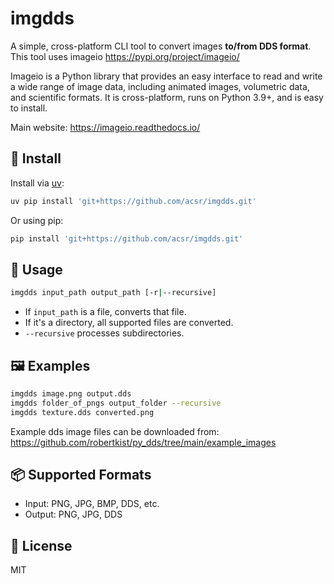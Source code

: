 # imgdds

A simple, cross-platform CLI tool to convert images **to/from DDS format**.
This tool uses imageio https://pypi.org/project/imageio/ 

Imageio is a Python library that provides an easy interface to read and write a wide range of image data, including animated images, volumetric data, and scientific formats. It is cross-platform, runs on Python 3.9+, and is easy to install.

Main website: https://imageio.readthedocs.io/


## 🔧 Install

Install via [uv](https://github.com/astral-sh/uv):

```bash
uv pip install 'git+https://github.com/acsr/imgdds.git'
```

Or using pip:

```bash
pip install 'git+https://github.com/acsr/imgdds.git'
```

## 🚀 Usage

```bash
imgdds input_path output_path [-r|--recursive]
```

- If `input_path` is a file, converts that file.
- If it's a directory, all supported files are converted.
- `--recursive` processes subdirectories.

## 🖼️ Examples

```bash
imgdds image.png output.dds
imgdds folder_of_pngs output_folder --recursive
imgdds texture.dds converted.png
```

Example dds image files can be downloaded from:
https://github.com/robertkist/py_dds/tree/main/example_images

## 📦 Supported Formats

- Input: PNG, JPG, BMP, DDS, etc.
- Output: PNG, JPG, DDS

## 📄 License

MIT
